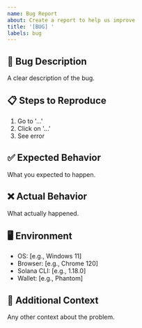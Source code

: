 ```yaml
---
name: Bug Report
about: Create a report to help us improve
title: '[BUG] '
labels: bug
---
```


## 🐛 Bug Description
A clear description of the bug.

## 📋 Steps to Reproduce
1. Go to '...'
2. Click on '...'
3. See error

## ✅ Expected Behavior
What you expected to happen.

## ❌ Actual Behavior
What actually happened.

## 🖥️ Environment
- OS: [e.g., Windows 11]
- Browser: [e.g., Chrome 120]
- Solana CLI: [e.g., 1.18.0]
- Wallet: [e.g., Phantom]

## 📝 Additional Context
Any other context about the problem.
